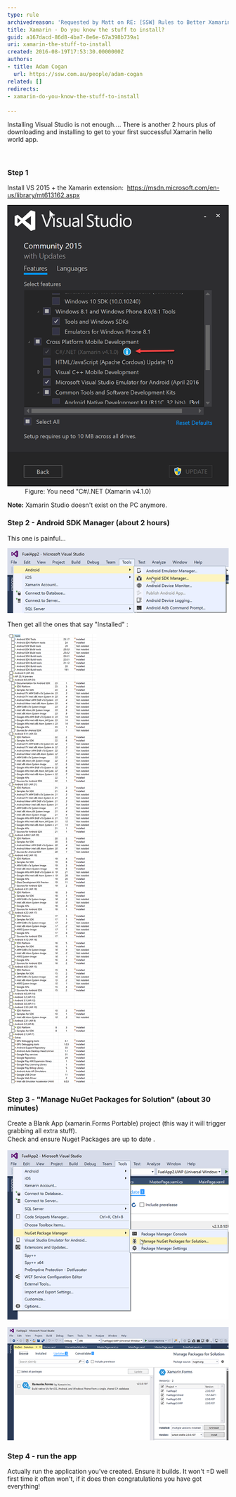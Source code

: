 ```yaml
---
type: rule
archivedreason: 'Requested by Matt on RE: [SSW] Rules to Better Xamarin (mobile)'
title: Xamarin - Do you know the stuff to install?
guid: a167dacd-86d8-4ba7-8e6e-67a398b739a1
uri: xamarin-the-stuff-to-install
created: 2016-08-19T17:53:30.0000000Z
authors:
- title: Adam Cogan
  url: https://ssw.com.au/people/adam-cogan
related: []
redirects:
- xamarin-do-you-know-the-stuff-to-install

---
```



​Installing Visual Studio is not enough.... There is another 2 hours plus of downloading and installing to get to your first successful Xamarin hello world app.<br>
<br><excerpt class='endintro'></excerpt><br>
<h3>Step 1</h3><p>Install VS 2015 + the Xamarin extension:  <a href="https://msdn.microsoft.com/en-us/library/mt613162.aspx" target="_blank">https://msdn.microsoft.com/en-us/library/mt613162.aspx</a></p><dl class="image"><dt> <img src="xamarin-1.png" alt="xamarin-1.png" /> </dt><dd>Figure: You need "C#/.NET (Xamarin v4.1.0)</dd></dl><p> 
   <b>Note:</b> Xamarin Studio doesn't exist on the PC anymore.<br></p><h3>Step 2 - Android SDK Manager<span class="s2"> (about 2 hours)</span></h3><p>This one is painful... <br></p><dl class="image"><dt> <img src="xamarin-2.png" alt="xamarin-2.png" /> </dt></dl><p>Then get all the ones that say "Installed" :<br></p><dl class="image"><dt> <img src="xamarin-3.png" alt="xamarin-3.png" /> </dt></dl><h3>Step 3 - "Manage NuGet Packages for Solution" (about 30 minutes)  <br></h3><p class="p2">Create a Blank App (xamarin.Forms Portable) project (this way it will trigger grabbing all extra stuff).<br><span style="line-height:1.6;">Check and ensure Nuget Packages are up to date . </span></p><dl class="image"><dt> <img src="xamarin-4.png" alt="xamarin-4.png" /> </dt></dl><dl class="image"><dt> <img src="xamarin-5.png" alt="xamarin-5.png" /> </dt></dl><h3>Step 4 - run the app<br></h3><p>Actually run the application you’ve created. Ensure it builds. It won't =D well first time it often won't, if it does then congratulations you have got everything!</p>



